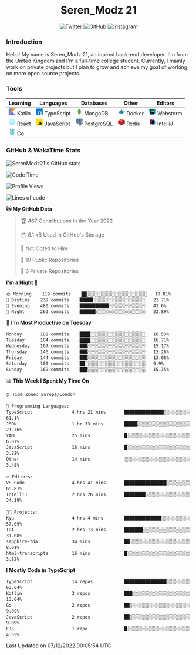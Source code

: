 <div align="center">
  <h1>Seren_Modz 21</h1>
  <a href="https://twitter.com/SerenModz21">
    <img alt="Twitter" src="https://img.shields.io/badge/twitter%20-%231DA1F2.svg?&style=for-the-badge&logo=Twitter&logoColor=white">
  </a>
  <a href="https://github.com/SerenModz21">
    <img alt="GitHub" src="https://img.shields.io/badge/github%20-%23121011.svg?&style=for-the-badge&logo=github&logoColor=white">
  </a>
  <a href="https://www.instagram.com/serenmodz21">
    <img alt="Instagram" src="https://img.shields.io/badge/instagram%20-%23E4405F.svg?&style=for-the-badge&logo=Instagram&logoColor=white">
  </a>
</div>

### Introduction

Hello! My name is Seren_Modz 21, an inpired back-end developer. I'm from the United Kingdom and I'm a full-time college student. Currently, I mainly work on private projects but I plan to grow and achieve my goal of working on more open source projects. 

### Tools

 **Learning**                                        | **Languages**                                               | **Databases**                                               | **Other**                                           | **Editors**                                                  
-----------------------------------------------------|-------------------------------------------------------------|-------------------------------------------------------------|-----------------------------------------------------|--------------------------------------------------------------
 <img width="19px" src="./assets/kotlin.svg"> Kotlin | <img width="19px" src="./assets/typescript.svg"> TypeScript | <img width="19px" src="./assets/mongodb.svg"> MongoDB       | <img width="19px" src="./assets/docker.svg"> Docker | <img width="19px" src="./assets/webstorm.svg"> Webstorm      
 <img width="19px" src="./assets/react.svg"> React   | <img width="19px" src="./assets/javascript.svg"> JavaScript | <img width="19px" src="./assets/postgresql.svg"> PostgreSQL | <img width="19px" src="./assets/redis.svg"> Redis   | <img width="19px" src="./assets/intellij-idea.svg"> IntelliJ
 <img width="19px" src="./assets/go.svg"> Go         |                                                             |                                                             |                                                     |                                                                                                               

### GitHub & WakaTime Stats

![SerenModz21's GitHub stats](https://github-readme-stats.vercel.app/api?username=SerenModz21&show_icons=true&theme=dark)

<!--START_SECTION:waka-->
![Code Time](http://img.shields.io/badge/Code%20Time-1%2C604%20hrs%2017%20mins-blue)

![Profile Views](http://img.shields.io/badge/Profile%20Views-10-blue)

![Lines of code](https://img.shields.io/badge/From%20Hello%20World%20I%27ve%20Written-11%20Thousand%20lines%20of%20code-blue)

**🐱 My GitHub Data** 

> 🏆 467 Contributions in the Year 2022
 > 
> 📦 8.1 kB Used in GitHub's Storage 
 > 
> 🚫 Not Opted to Hire
 > 
> 📜 10 Public Repositories 
 > 
> 🔑 6 Private Repositories  
 > 
**I'm a Night 🦉** 

```text
🌞 Morning    119 commits    ██░░░░░░░░░░░░░░░░░░░░░░░   10.81% 
🌆 Daytime    239 commits    █████░░░░░░░░░░░░░░░░░░░░   21.71% 
🌃 Evening    480 commits    ███████████░░░░░░░░░░░░░░   43.6% 
🌙 Night      263 commits    ██████░░░░░░░░░░░░░░░░░░░   23.89%

```
📅 **I'm Most Productive on Tuesday** 

```text
Monday       182 commits    ████░░░░░░░░░░░░░░░░░░░░░   16.53% 
Tuesday      184 commits    ████░░░░░░░░░░░░░░░░░░░░░   16.71% 
Wednesday    167 commits    ███░░░░░░░░░░░░░░░░░░░░░░   15.17% 
Thursday     146 commits    ███░░░░░░░░░░░░░░░░░░░░░░   13.26% 
Friday       144 commits    ███░░░░░░░░░░░░░░░░░░░░░░   13.08% 
Saturday     109 commits    ██░░░░░░░░░░░░░░░░░░░░░░░   9.9% 
Sunday       169 commits    ███░░░░░░░░░░░░░░░░░░░░░░   15.35%

```


📊 **This Week I Spent My Time On** 

```text
⌚︎ Time Zone: Europe/London

💬 Programming Languages: 
TypeScript               4 hrs 21 mins       ███████████████░░░░░░░░░░   61.1% 
JSON                     1 hr 33 mins        █████░░░░░░░░░░░░░░░░░░░░   21.76% 
YAML                     25 mins             █░░░░░░░░░░░░░░░░░░░░░░░░   6.07% 
JavaScript               16 mins             █░░░░░░░░░░░░░░░░░░░░░░░░   3.82% 
Other                    14 mins             ░░░░░░░░░░░░░░░░░░░░░░░░░   3.48%

🔥 Editors: 
VS Code                  4 hrs 41 mins       ████████████████░░░░░░░░░   65.81% 
IntelliJ                 2 hrs 26 mins       ████████░░░░░░░░░░░░░░░░░   34.19%

🐱‍💻 Projects: 
Kyu                      4 hrs 4 mins        ██████████████░░░░░░░░░░░   57.09% 
TDA                      2 hrs 13 mins       ███████░░░░░░░░░░░░░░░░░░   31.08% 
sapphire-tda             34 mins             ██░░░░░░░░░░░░░░░░░░░░░░░   8.01% 
html-transcripts         16 mins             █░░░░░░░░░░░░░░░░░░░░░░░░   3.82%

```

**I Mostly Code in TypeScript** 

```text
TypeScript               14 repos            ████████████████░░░░░░░░░   63.64% 
Kotlin                   3 repos             ███░░░░░░░░░░░░░░░░░░░░░░   13.64% 
Go                       2 repos             ██░░░░░░░░░░░░░░░░░░░░░░░   9.09% 
JavaScript               2 repos             ██░░░░░░░░░░░░░░░░░░░░░░░   9.09% 
EJS                      1 repo              █░░░░░░░░░░░░░░░░░░░░░░░░   4.55%

```



 Last Updated on 07/12/2022 00:05:54 UTC
<!--END_SECTION:waka-->
